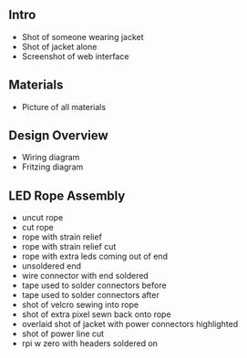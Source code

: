 Intro
---

* Shot of someone wearing jacket
* Shot of jacket alone
* Screenshot of web interface

Materials
---

* Picture of all materials

Design Overview
---

* Wiring diagram
* Fritzing diagram

LED Rope Assembly
---

* uncut rope
* cut rope
* rope with strain relief
* rope with strain relief cut
* rope with extra leds coming out of end
* unsoldered end
* wire connector with end soldered
* tape used to solder connectors before
* tape used to solder connectors after
* shot of velcro sewing into rope
* shot of extra pixel sewn back onto rope
* overlaid shot of jacket with power connectors highlighted
* shot of power line cut
* rpi w zero with headers soldered on





